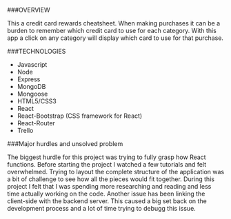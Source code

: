 ###OVERVIEW

This a credit card rewards cheatsheet. When making purchases it can 
be a burden to remember which credit card to use for each category. 
With this app a click on any category will display which card to use 
for that purchase. 



###TECHNOLOGIES

- Javascript
- Node
- Express
- MongoDB
- Mongoose
- HTML5/CSS3
- React
- React-Bootstrap (CSS framework for React)
- React-Router
- Trello

###Major hurdles and unsolved problem

The biggest hurdle for this project was trying to fully grasp
how React functions. Before starting the project I watched a few
tutorials and felt overwhelmed. Trying to layout the complete structure
of the application was a bit of challenge to see how all the pieces
would fit together. During this project I felt that I was spending more
researching and reading and less time actually working on the code.
Another issue has been linking the client-side with the backend server. 
This caused a big set back on the development process and a lot of time 
trying to debugg this issue.

